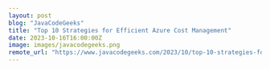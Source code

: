 ```yaml
---
layout: post
blog: "JavaCodeGeeks"
title: "Top 10 Strategies for Efficient Azure Cost Management"
date: 2023-10-16T16:00:00Z
image: images/javacodegeeks.png
remote_url: "https://www.javacodegeeks.com/2023/10/top-10-strategies-for-efficient-azure-cost-management.html"
---
```

